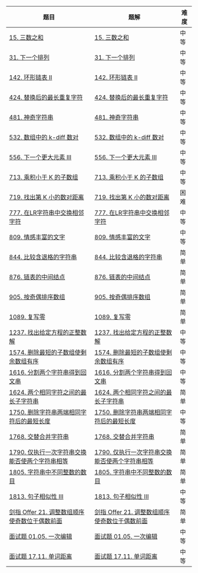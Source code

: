 | 题目                                                         | 题解                                                         | 难度 |
| ------------------------------------------------------------ | ------------------------------------------------------------ | ---- |
| [15. 三数之和](https://leetcode-cn.com/problems/3sum/)       | [15. 三数之和](https://github.com/ZonzeeLi/LeetCode/blob/master/index/11-20/15.%20%E4%B8%89%E6%95%B0%E4%B9%8B%E5%92%8C.md) | 中等 |
| [31. 下一个排列](https://leetcode-cn.com/problems/next-permutation/) | [31. 下一个排列](https://github.com/ZonzeeLi/LeetCode/blob/master/index/31-40/31.%20%E4%B8%8B%E4%B8%80%E4%B8%AA%E6%8E%92%E5%88%97.md) | 中等 |
| [142. 环形链表 II](https://leetcode.cn/problems/linked-list-cycle-ii/) | [142. 环形链表 II](https://github.com/ZonzeeLi/LeetCode/blob/master/index/141-150/142.%20%E7%8E%AF%E5%BD%A2%E9%93%BE%E8%A1%A8%20II.md) | 中等 |
| [424. 替换后的最长重复字符](https://leetcode.cn/problems/longest-repeating-character-replacement/) | [424. 替换后的最长重复字符](https://github.com/ZonzeeLi/LeetCode/blob/master/index/421-430/424.%20%E6%9B%BF%E6%8D%A2%E5%90%8E%E7%9A%84%E6%9C%80%E9%95%BF%E9%87%8D%E5%A4%8D%E5%AD%97%E7%AC%A6.md) | 中等 |
| [481. 神奇字符串](https://leetcode.cn/problems/magical-string/) | [481. 神奇字符串](https://github.com/ZonzeeLi/LeetCode/blob/master/index/481-490/481.%20%E7%A5%9E%E5%A5%87%E5%AD%97%E7%AC%A6%E4%B8%B2.md) | 中等 |
| [532. 数组中的 k-diff 数对](https://leetcode.cn/problems/k-diff-pairs-in-an-array/) | [532. 数组中的 k-diff 数对](https://github.com/ZonzeeLi/LeetCode/blob/master/index/531-540/532.%20%E6%95%B0%E7%BB%84%E4%B8%AD%E7%9A%84%20k-diff%20%E6%95%B0%E5%AF%B9.md) | 中等 |
| [556. 下一个更大元素 III](https://leetcode.cn/problems/next-greater-element-iii/) | [556. 下一个更大元素 III](https://github.com/ZonzeeLi/LeetCode/blob/master/index/551-560/556.%20%E4%B8%8B%E4%B8%80%E4%B8%AA%E6%9B%B4%E5%A4%A7%E5%85%83%E7%B4%A0%20III.md) | 中等 |
| [713. 乘积小于 K 的子数组](https://leetcode-cn.com/problems/subarray-product-less-than-k/) | [713. 乘积小于 K 的子数组](https://github.com/ZonzeeLi/LeetCode/blob/master/index/711-720/713.%20%E4%B9%98%E7%A7%AF%E5%B0%8F%E4%BA%8E%20K%20%E7%9A%84%E5%AD%90%E6%95%B0%E7%BB%84.md) | 中等 |
| [719. 找出第 K 小的数对距离](https://leetcode.cn/problems/find-k-th-smallest-pair-distance/) | [719. 找出第 K 小的数对距离](https://github.com/ZonzeeLi/LeetCode/blob/master/index/711-720/719.%20%E6%89%BE%E5%87%BA%E7%AC%AC%20K%20%E5%B0%8F%E7%9A%84%E6%95%B0%E5%AF%B9%E8%B7%9D%E7%A6%BB.md) | 困难 |
| [777. 在LR字符串中交换相邻字符](https://leetcode.cn/problems/swap-adjacent-in-lr-string/) | [777. 在LR字符串中交换相邻字符](https://github.com/ZonzeeLi/LeetCode/blob/master/index/771-780/777.%20%E5%9C%A8LR%E5%AD%97%E7%AC%A6%E4%B8%B2%E4%B8%AD%E4%BA%A4%E6%8D%A2%E7%9B%B8%E9%82%BB%E5%AD%97%E7%AC%A6.md) | 中等 |
| [809. 情感丰富的文字](https://leetcode.cn/problems/expressive-words/) | [809. 情感丰富的文字](https://github.com/ZonzeeLi/LeetCode/blob/master/index/801-810/809.%20%E6%83%85%E6%84%9F%E4%B8%B0%E5%AF%8C%E7%9A%84%E6%96%87%E5%AD%97.md) | 中等 |
| [844. 比较含退格的字符串](https://leetcode.cn/problems/backspace-string-compare/) | [844. 比较含退格的字符串](https://github.com/ZonzeeLi/LeetCode/blob/master/index/841-850/844.%20%E6%AF%94%E8%BE%83%E5%90%AB%E9%80%80%E6%A0%BC%E7%9A%84%E5%AD%97%E7%AC%A6%E4%B8%B2.md) | 简单 |
| [876. 链表的中间结点](https://leetcode.cn/problems/middle-of-the-linked-list/) | [876. 链表的中间结点](https://github.com/ZonzeeLi/LeetCode/blob/master/index/871-880/876.%20%E9%93%BE%E8%A1%A8%E7%9A%84%E4%B8%AD%E9%97%B4%E7%BB%93%E7%82%B9.md) | 简单 |
| [905. 按奇偶排序数组](https://leetcode-cn.com/problems/sort-array-by-parity/) | [905. 按奇偶排序数组](https://github.com/ZonzeeLi/LeetCode/blob/master/index/901-910/905.%20%E6%8C%89%E5%A5%87%E5%81%B6%E6%8E%92%E5%BA%8F%E6%95%B0%E7%BB%84.md) | 简单 |
| [1089. 复写零](https://leetcode.cn/problems/duplicate-zeros/) | [1089. 复写零](https://github.com/ZonzeeLi/LeetCode/blob/master/index/1081-1090/1089.%20%E5%A4%8D%E5%86%99%E9%9B%B6.md) | 简单 |
| [1237. 找出给定方程的正整数解](https://leetcode.cn/problems/find-positive-integer-solution-for-a-given-equation/) | [1237. 找出给定方程的正整数解](https://github.com/ZonzeeLi/LeetCode/blob/master/index/1231-1240/1237.%20%E6%89%BE%E5%87%BA%E7%BB%99%E5%AE%9A%E6%96%B9%E7%A8%8B%E7%9A%84%E6%AD%A3%E6%95%B4%E6%95%B0%E8%A7%A3.md) | 中等 |
| [1574. 删除最短的子数组使剩余数组有序](https://leetcode.cn/problems/shortest-subarray-to-be-removed-to-make-array-sorted/) | [1574. 删除最短的子数组使剩余数组有序](https://github.com/ZonzeeLi/LeetCode/blob/master/index/1571-1580/1574.%20%E5%88%A0%E9%99%A4%E6%9C%80%E7%9F%AD%E7%9A%84%E5%AD%90%E6%95%B0%E7%BB%84%E4%BD%BF%E5%89%A9%E4%BD%99%E6%95%B0%E7%BB%84%E6%9C%89%E5%BA%8F.md)                                                             | 中等 |
| [1616. 分割两个字符串得到回文串](https://leetcode.cn/problems/split-two-strings-to-make-palindrome/) | [1616. 分割两个字符串得到回文串](https://github.com/ZonzeeLi/LeetCode/blob/master/index/1611-1620/1616.%20%E5%88%86%E5%89%B2%E4%B8%A4%E4%B8%AA%E5%AD%97%E7%AC%A6%E4%B8%B2%E5%BE%97%E5%88%B0%E5%9B%9E%E6%96%87%E4%B8%B2.md) | 中等 |
| [1624. 两个相同字符之间的最长子字符串](https://leetcode.cn/problems/largest-substring-between-two-equal-characters/) | [1624. 两个相同字符之间的最长子字符串](https://github.com/ZonzeeLi/LeetCode/blob/master/index/1621-1630/1624.%20%E4%B8%A4%E4%B8%AA%E7%9B%B8%E5%90%8C%E5%AD%97%E7%AC%A6%E4%B9%8B%E9%97%B4%E7%9A%84%E6%9C%80%E9%95%BF%E5%AD%90%E5%AD%97%E7%AC%A6%E4%B8%B2.md) | 简单 |
| [1750. 删除字符串两端相同字符后的最短长度](https://leetcode.cn/problems/minimum-length-of-string-after-deleting-similar-ends/) | [1750. 删除字符串两端相同字符后的最短长度](https://github.com/ZonzeeLi/LeetCode/blob/master/index/1741-1750/1750.%20%E5%88%A0%E9%99%A4%E5%AD%97%E7%AC%A6%E4%B8%B2%E4%B8%A4%E7%AB%AF%E7%9B%B8%E5%90%8C%E5%AD%97%E7%AC%A6%E5%90%8E%E7%9A%84%E6%9C%80%E7%9F%AD%E9%95%BF%E5%BA%A6.md) | 中等 |
| [1768. 交替合并字符串](https://leetcode.cn/problems/merge-strings-alternately/) | [1768. 交替合并字符串](https://github.com/ZonzeeLi/LeetCode/blob/master/index/1761-1770/1768.%20%E4%BA%A4%E6%9B%BF%E5%90%88%E5%B9%B6%E5%AD%97%E7%AC%A6%E4%B8%B2.md) | 简单 |
| [1790. 仅执行一次字符串交换能否使两个字符串相等](https://leetcode.cn/problems/check-if-one-string-swap-can-make-strings-equal/) | [1790. 仅执行一次字符串交换能否使两个字符串相等](https://github.com/ZonzeeLi/LeetCode/blob/master/index/1781-1790/1790.%20%E4%BB%85%E6%89%A7%E8%A1%8C%E4%B8%80%E6%AC%A1%E5%AD%97%E7%AC%A6%E4%B8%B2%E4%BA%A4%E6%8D%A2%E8%83%BD%E5%90%A6%E4%BD%BF%E4%B8%A4%E4%B8%AA%E5%AD%97%E7%AC%A6%E4%B8%B2%E7%9B%B8%E7%AD%89.md) | 简单 |
| [1805. 字符串中不同整数的数目](https://leetcode.cn/problems/number-of-different-integers-in-a-string/) | [1805. 字符串中不同整数的数目](https://github.com/ZonzeeLi/LeetCode/blob/master/index/1801-1810/1805.%20%E5%AD%97%E7%AC%A6%E4%B8%B2%E4%B8%AD%E4%B8%8D%E5%90%8C%E6%95%B4%E6%95%B0%E7%9A%84%E6%95%B0%E7%9B%AE.md) | 简单 |
| [1813. 句子相似性 III](https://leetcode.cn/problems/sentence-similarity-iii/) | [1813. 句子相似性 III](https://github.com/ZonzeeLi/LeetCode/blob/master/index/1811-1820/1813.%20%E5%8F%A5%E5%AD%90%E7%9B%B8%E4%BC%BC%E6%80%A7%20III.md) | 中等 |
| [剑指 Offer 21. 调整数组顺序使奇数位于偶数前面](https://leetcode-cn.com/problems/diao-zheng-shu-zu-shun-xu-shi-qi-shu-wei-yu-ou-shu-qian-mian-lcof/) | [剑指 Offer 21. 调整数组顺序使奇数位于偶数前面](https://github.com/ZonzeeLi/LeetCode/blob/master/index/%E5%89%91%E6%8C%87Offer/%E5%89%91%E6%8C%87%20Offer%2021.%20%E8%B0%83%E6%95%B4%E6%95%B0%E7%BB%84%E9%A1%BA%E5%BA%8F%E4%BD%BF%E5%A5%87%E6%95%B0%E4%BD%8D%E4%BA%8E%E5%81%B6%E6%95%B0%E5%89%8D%E9%9D%A2.md) | 简单 |
| [面试题 01.05. 一次编辑](https://leetcode.cn/problems/one-away-lcci/) | [面试题 01.05. 一次编辑](https://github.com/ZonzeeLi/LeetCode/blob/master/index/%E7%A8%8B%E5%BA%8F%E5%91%98%E9%9D%A2%E8%AF%95%E9%87%91%E5%85%B8/%E9%9D%A2%E8%AF%95%E9%A2%98%2001.05.%20%E4%B8%80%E6%AC%A1%E7%BC%96%E8%BE%91.md) | 中等 |
| [面试题 17.11. 单词距离](https://leetcode.cn/problems/find-closest-lcci/) | [面试题 17.11. 单词距离](https://github.com/ZonzeeLi/LeetCode/blob/master/index/%E7%A8%8B%E5%BA%8F%E5%91%98%E9%9D%A2%E8%AF%95%E9%87%91%E5%85%B8/%E9%9D%A2%E8%AF%95%E9%A2%98%2017.11.%20%E5%8D%95%E8%AF%8D%E8%B7%9D%E7%A6%BB.md) | 中等 |

